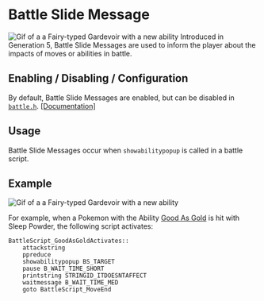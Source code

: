 # Battle Slide Message
![Gif of a a Fairy-typed Gardevoir with a new ability](https://archives.bulbagarden.net/media/upload/f/f9/Fire_Blast_III.png)
Introduced in Generation 5, Battle Slide Messages are used to inform the player about the impacts of moves or abilities in battle.

## Enabling / Disabling / Configuration

By default, Battle Slide Messages are enabled, but can be disabled in [`battle.h`](../../include/config/battle.h). [[Documentation]](../configurations/battle.md)

## Usage

Battle Slide Messages occur when `showabilitypopup` is called in a battle script.

## Example

![Gif of a a Fairy-typed Gardevoir with a new ability](https://archives.bulbagarden.net/media/upload/f/f9/Fire_Blast_III.png)

For example, when a Pokemon with the Ability [Good As Gold](https://bulbapedia.bulbagarden.net/wiki/Good_as_Gold_(Ability)) is hit with Sleep Powder, the following script activates:

```
BattleScript_GoodAsGoldActivates::
	attackstring
	ppreduce
	showabilitypopup BS_TARGET
	pause B_WAIT_TIME_SHORT
	printstring STRINGID_ITDOESNTAFFECT
	waitmessage B_WAIT_TIME_MED
	goto BattleScript_MoveEnd
```

